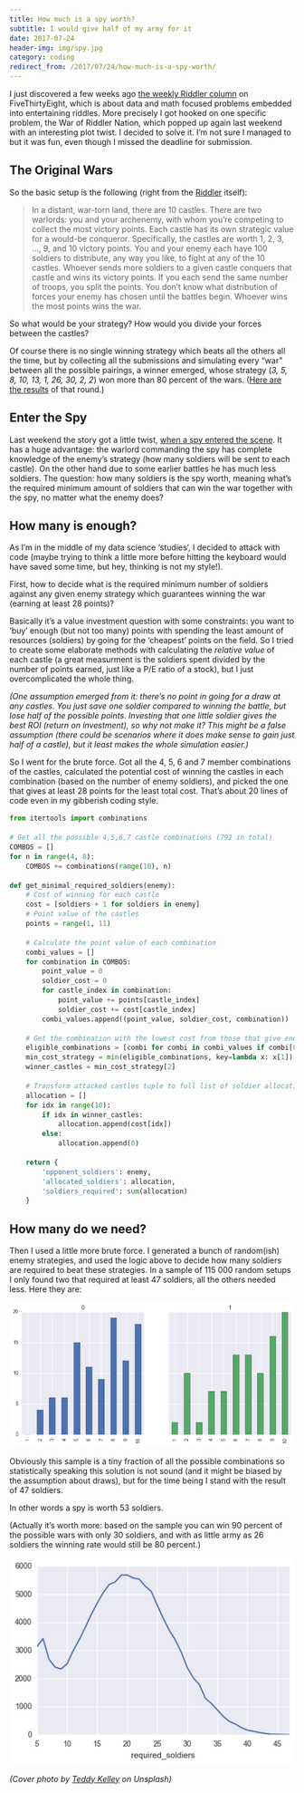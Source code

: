 ```yaml
---
title: How much is a spy worth?
subtitle: I would give half of my army for it
date: 2017-07-24
header-img: img/spy.jpg
category: coding
redirect_from: /2017/07/24/how-much-is-a-spy-worth/
---
```


I just discovered a few weeks ago [the weekly Riddler column](https://fivethirtyeight.com/tag/the-riddler/) on FiveThirtyEight, which is about data and math focused problems embedded into entertaining riddles. More precisely I got hooked on one specific problem, the War of Riddler Nation, which popped up again last weekend with an interesting plot twist. I decided to solve it. I’m not sure I managed to but it was fun, even though I missed the deadline for submission.

## The Original Wars

So the basic setup is the following (right from the [Riddler](http://fivethirtyeight.com/features/the-battle-for-riddler-nation-round-2/) itself):

> In a distant, war-torn land, there are 10 castles. There are two warlords: you and your archenemy, with whom you’re competing to collect the most victory points. Each castle has its own strategic value for a would-be conqueror. Specifically, the castles are worth 1, 2, 3, …, 9, and 10 victory points. You and your enemy each have 100 soldiers to distribute, any way you like, to fight at any of the 10 castles. Whoever sends more soldiers to a given castle conquers that castle and wins its victory points. If you each send the same number of troops, you split the points. You don’t know what distribution of forces your enemy has chosen until the battles begin. Whoever wins the most points wins the war. 

So what would be your strategy? How would you divide your forces between the castles?

Of course there is no single winning strategy which beats all the others all the time, but by collecting all the submissions and simulating every “war” between all the possible pairings, a winner emerged, whose strategy (_3, 5, 8, 10, 13, 1, 26, 30, 2, 2_) won more than 80 percent of the wars. ([Here are the results](https://fivethirtyeight.com/features/can-you-save-the-drowning-swimmer/) of that round.)

## Enter the Spy

Last weekend the story got a little twist, [when a spy entered the scene](https://fivethirtyeight.com/features/how-much-is-a-spy-worth-in-a-warring-riddler-nation/). It has a huge advantage: the warlord commanding the spy has complete knowledge of the enemy’s strategy (how many soldiers will be sent to each castle). On the other hand due to some earlier battles he has much less soldiers. The question: how many soldiers is the spy worth, meaning what’s the required minimum amount of soldiers that can win the war together with the spy, no matter what the enemy does?

## How many is enough?

As I’m in the middle of my data science ‘studies’, I decided to attack with code (maybe trying to think a little more before hitting the keyboard would have saved some time, but hey, thinking is not my style!). 

First, how to decide what is the required minimum number of soldiers against any given enemy strategy which guarantees winning the war (earning at least 28 points)? 

Basically it’s a value investment question with some constraints: you want to ‘buy’ enough (but not too many) points with spending the least amount of resources (soldiers) by going for the ‘cheapest’ points on the field. So I tried to create some elaborate methods with calculating the _relative value_ of each castle (a great measurment is the soldiers spent divided by the number of points earned, just like a P/E ratio of a stock), but I just overcomplicated the whole thing.

_(One assumption emerged from it: there’s no point in going for a draw at any castles. You just save one soldier compared to winning the battle, but lose half of the possible points. Investing that one little soldier gives the best ROI (return on investment), so why not make it? This might be a false assumption (there could be scenarios where it does make sense to gain just half of a castle), but it least makes the whole simulation easier.)_

So I went for the brute force. Got all the 4, 5, 6 and 7 member combinations of the castles, calculated the potential cost of winning the castles in each combination (based on the number of enemy soldiers), and picked the one that gives at least 28 points for the least total cost. That’s about 20 lines of code even in my gibberish coding style.

``` python
from itertools import combinations

# Get all the possible 4,5,6,7 castle combinations (792 in total)
COMBOS = []
for n in range(4, 8):
    COMBOS += combinations(range(10), n)
    
def get_minimal_required_soldiers(enemy):
    # Cost of winning for each castle
    cost = [soldiers + 1 for soldiers in enemy]
    # Point value of the castles
    points = range(1, 11)

    # Calculate the point value of each combination
    combi_values = []
    for combination in COMBOS:
        point_value = 0
        soldier_cost = 0
        for castle_index in combination:
            point_value += points[castle_index]
            soldier_cost += cost[castle_index]
        combi_values.append((point_value, soldier_cost, combination))

    # Get the combination with the lowest cost from those that give enough points
    eligible_combinations = [combi for combi in combi_values if combi[0] >= 28]
    min_cost_strategy = min(eligible_combinations, key=lambda x: x[1])
    winner_castles = min_cost_strategy[2]

    # Transform attacked castles tuple to full list of soldier allocation
    allocation = []
    for idx in range(10):
        if idx in winner_castles:
            allocation.append(cost[idx])
        else:
            allocation.append(0)

    return {
        'opponent_soldiers': enemy,
        'allocated_soldiers': allocation,
        'soldiers_required': sum(allocation)
    }
```

## How many do we need?

Then I used a little more brute force. I generated a bunch of random(ish) enemy strategies, and used the logic above to decide how many soldiers are required to beat these strategies. In a sample of 115 000 random setups I only found two that required at least 47 soldiers, all the others needed less. Here they are:

<img src='/img/posts/20170724_riddler_max_soldiers.png'>

Obviously this sample is a tiny fraction of all the possible combinations so statistically speaking this solution is not sound (and it might be biased by the assumption about draws), but for the time being I stand with the result of 47 soldiers.

In other words a spy is worth 53 soldiers.

(Actually it’s worth more: based on the sample you can win 90 percent of the possible wars with only 30 soldiers, and with as little army as 26 soldiers the winning rate would still be 80 percent.)

<img src='/img/posts/20170724_riddler.png'>

_(Cover photo by [Teddy Kelley](http://unsplash.com/photos/ZSrgSSGJiQs?utm_source=unsplash&utm_medium=referral&utm_content=creditCopyText) on Unsplash)_